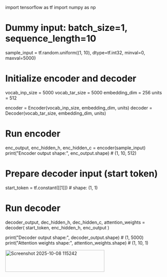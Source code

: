 import tensorflow as tf
import numpy as np

# Dummy input: batch_size=1, sequence_length=10
sample_input = tf.random.uniform((1, 10), dtype=tf.int32, minval=0, maxval=5000)

# Initialize encoder and decoder
vocab_inp_size = 5000
vocab_tar_size = 5000
embedding_dim = 256
units = 512

encoder = Encoder(vocab_inp_size, embedding_dim, units)
decoder = Decoder(vocab_tar_size, embedding_dim, units)

# Run encoder
enc_output, enc_hidden_h, enc_hidden_c = encoder(sample_input)
print("Encoder output shape:", enc_output.shape)  # (1, 10, 512)

# Prepare decoder input (start token)
start_token = tf.constant([[1]])  # shape: (1, 1)

# Run decoder
decoder_output, dec_hidden_h, dec_hidden_c, attention_weights = decoder(
    start_token, enc_hidden_h, enc_output
)

print("Decoder output shape:", decoder_output.shape)         # (1, 5000)
print("Attention weights shape:", attention_weights.shape)   # (1, 10, 1)


<img width="312" height="69" alt="Screenshot 2025-10-08 115242" src="https://github.com/user-attachments/assets/c8725083-fd10-4638-944b-bb85a1b96f88" />
